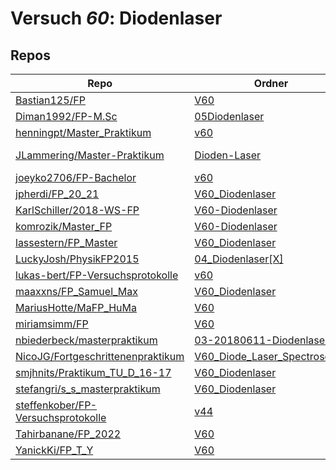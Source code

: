 # Versuch *60*: Diodenlaser

## Repos

|                                      Repo                                      |                                                               Ordner                                                                |                                                                                                                                                           PDFs                                                                                                                                                            |
|--------------------------------------------------------------------------------|-------------------------------------------------------------------------------------------------------------------------------------|---------------------------------------------------------------------------------------------------------------------------------------------------------------------------------------------------------------------------------------------------------------------------------------------------------------------------|
|[Bastian125/FP](../repo/Bastian125/FP)                                          |[V60](https://github.com/Bastian125/FP/tree/main/Protokolle/V60)                                                                     |[V60.pdf](https://docs.google.com/viewer?url=https://raw.githubusercontent.com/Bastian125/FP/main/PDFs/V60.pdf)                                                                                                                                                                                                            |
|[Diman1992/FP-M.Sc](../repo/Diman1992/FP-M.Sc)                                  |[05Diodenlaser](https://github.com/Diman1992/FP-M.Sc/tree/master/05Diodenlaser)                                                      |–                                                                                                                                                                                                                                                                                                                          |
|[henningpt/Master_Praktikum](../repo/henningpt/Master_Praktikum)                |[v60](https://github.com/henningpt/Master_Praktikum/tree/master/v60)                                                                 |–                                                                                                                                                                                                                                                                                                                          |
|[JLammering/Master-Praktikum](../repo/JLammering/Master-Praktikum)              |[Dioden-Laser](https://github.com/JLammering/Master-Praktikum/tree/master/Dioden-Laser)                                              |[Altprotokoll.pdf](https://docs.google.com/viewer?url=https://raw.githubusercontent.com/JLammering/Master-Praktikum/master/Dioden-Laser/Altprotokoll.pdf)<br/>[V60_kommentare.pdf](https://docs.google.com/viewer?url=https://raw.githubusercontent.com/JLammering/Master-Praktikum/master/Dioden-Laser/V60_kommentare.pdf)|
|[joeyko2706/FP-Bachelor](../repo/joeyko2706/FP-Bachelor)                        |[v60](https://github.com/joeyko2706/FP-Bachelor/tree/main/v60)                                                                       |[v60.pdf](https://docs.google.com/viewer?url=https://raw.githubusercontent.com/joeyko2706/FP-Bachelor/main/PDFs/v60.pdf)                                                                                                                                                                                                   |
|[jpherdi/FP_20_21](../repo/jpherdi/FP_20_21)                                    |[V60_Diodenlaser](https://github.com/jpherdi/FP_20_21/tree/master/V60_Diodenlaser)                                                   |–                                                                                                                                                                                                                                                                                                                          |
|[KarlSchiller/2018-WS-FP](../repo/KarlSchiller/2018-WS-FP)                      |[V60-Diodenlaser](https://github.com/KarlSchiller/2018-WS-FP/tree/master/V60-Diodenlaser)                                            |–                                                                                                                                                                                                                                                                                                                          |
|[komrozik/Master_FP](../repo/komrozik/Master_FP)                                |[V60-Diodenlaser](https://github.com/komrozik/Master_FP/tree/main/V60-Diodenlaser)                                                   |–                                                                                                                                                                                                                                                                                                                          |
|[lassestern/FP_Master](../repo/lassestern/FP_Master)                            |[V60_Diodenlaser](https://github.com/lassestern/FP_Master/tree/main/V60_Diodenlaser)                                                 |–                                                                                                                                                                                                                                                                                                                          |
|[LuckyJosh/PhysikFP2015](../repo/LuckyJosh/PhysikFP2015)                        |[04_Diodenlaser[X]](https://github.com/LuckyJosh/PhysikFP2015/tree/master/04_Diodenlaser%5BX%5D)                                     |–                                                                                                                                                                                                                                                                                                                          |
|[lukas-bert/FP-Versuchsprotokolle](../repo/lukas-bert/FP-Versuchsprotokolle)    |[v60](https://github.com/lukas-bert/FP-Versuchsprotokolle/tree/main/v60)                                                             |[v60.pdf](https://docs.google.com/viewer?url=https://raw.githubusercontent.com/lukas-bert/FP-Versuchsprotokolle/main/v60/v60.pdf)                                                                                                                                                                                          |
|[maaxxns/FP_Samuel_Max](../repo/maaxxns/FP_Samuel_Max)                          |[V60_Diodenlaser](https://github.com/maaxxns/FP_Samuel_Max/tree/main/V60_Diodenlaser)                                                |–                                                                                                                                                                                                                                                                                                                          |
|[MariusHotte/MaFP_HuMa](../repo/MariusHotte/MaFP_HuMa)                          |[V60](https://github.com/MariusHotte/MaFP_HuMa/tree/master/V60)                                                                      |[V60_Skript.pdf](https://docs.google.com/viewer?url=https://raw.githubusercontent.com/MariusHotte/MaFP_HuMa/master/V60/V60_Skript.pdf)                                                                                                                                                                                     |
|[miriamsimm/FP](../repo/miriamsimm/FP)                                          |[V60](https://github.com/miriamsimm/FP/tree/main/V60)                                                                                |–                                                                                                                                                                                                                                                                                                                          |
|[nbiederbeck/masterpraktikum](../repo/nbiederbeck/masterpraktikum)              |[03-20180611-Diodenlaser](https://github.com/nbiederbeck/masterpraktikum/tree/master/03-20180611-Diodenlaser)                        |–                                                                                                                                                                                                                                                                                                                          |
|[NicoJG/Fortgeschrittenenpraktikum](../repo/NicoJG/Fortgeschrittenenpraktikum)  |[V60_Diode_Laser_Spectroscopy](https://github.com/NicoJG/Fortgeschrittenenpraktikum/tree/master/V60_Diode_Laser_Spectroscopy)        |[V60_Abgabe.pdf](https://docs.google.com/viewer?url=https://raw.githubusercontent.com/NicoJG/Fortgeschrittenenpraktikum/master/V60_Diode_Laser_Spectroscopy/V60_Abgabe.pdf)                                                                                                                                                |
|[smjhnits/Praktikum_TU_D_16-17](../repo/smjhnits/Praktikum_TU_D_16-17)          |[V60_Diodenlaser](https://github.com/smjhnits/Praktikum_TU_D_16-17/tree/master/Fortgeschrittenenpraktikum/Protokolle/V60_Diodenlaser)|–                                                                                                                                                                                                                                                                                                                          |
|[stefangri/s_s_masterpraktikum](../repo/stefangri/s_s_masterpraktikum)          |[V60_Diodenlaser](https://github.com/stefangri/s_s_masterpraktikum/tree/master/V60_Diodenlaser)                                      |–                                                                                                                                                                                                                                                                                                                          |
|[steffenkober/FP-Versuchsprotokolle](../repo/steffenkober/FP-Versuchsprotokolle)|[v44](https://github.com/steffenkober/FP-Versuchsprotokolle/tree/main/v44)                                                           |–                                                                                                                                                                                                                                                                                                                          |
|[Tahirbanane/FP_2022](../repo/Tahirbanane/FP_2022)                              |[V60](https://github.com/Tahirbanane/FP_2022/tree/master/V60)                                                                        |–                                                                                                                                                                                                                                                                                                                          |
|[YanickKi/FP_T_Y](../repo/YanickKi/FP_T_Y)                                      |[V60](https://github.com/YanickKi/FP_T_Y/tree/main/V60)                                                                              |–                                                                                                                                                                                                                                                                                                                          |
